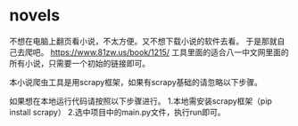 # novels
不想在电脑上翻页看小说，不太方便。又不想下载小说的软件去看。
于是那就自己去爬吧。
https://www.81zw.us/book/1215/   工具里面的适合八一中文网里面的所有小说，只需要一个初始的链接即可。

本小说爬虫工具是用scrapy框架，如果有scrapy基础的请忽略以下步骤。

如果想在本地运行代码请按照以下步骤进行。
1.本地需安装scrapy框架（pip install scrapy）
2.选中项目中的main.py文件，执行run即可。


